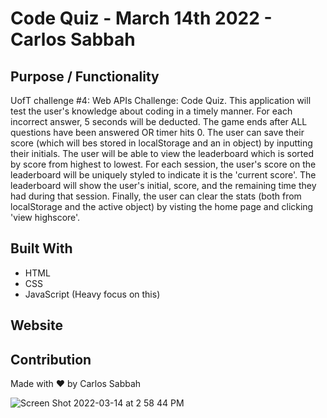 # Code Quiz - March 14th 2022 - Carlos Sabbah

## Purpose / Functionality

UofT challenge #4: Web APIs Challenge: Code Quiz. This application will test the user's knowledge about coding in a timely manner. For each incorrect answer, 5 seconds will be deducted. The game ends after ALL questions have been answered OR timer hits 0. The user can save their score (which will bes stored in localStorage and an in object) by inputting their initials. The user will be able to view the leaderboard which is sorted by score from highest to lowest. For each session, the user's score on the leaderboard will be uniquely styled to indicate it is the 'current score'. The leaderboard will show the user's initial, score, and the remaining time they had during that session. Finally, the user can clear the stats (both from localStorage and the active object) by visting the home page and clicking 'view highscore'.

## Built With

- HTML
- CSS
- JavaScript (Heavy focus on this)

## Website


## Contribution

Made with ❤️ by Carlos Sabbah

![Screen Shot 2022-03-14 at 2 58 44 PM](https://user-images.githubusercontent.com/91699101/158242104-133b91d2-e451-4283-b0ec-2fa4166ac250.png)
